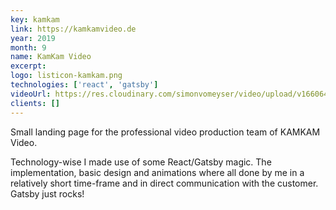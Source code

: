 ```yaml
---
key: kamkam
link: https://kamkamvideo.de
year: 2019
month: 9
name: KamKam Video
excerpt:
logo: listicon-kamkam.png
technologies: ['react', 'gatsby']
videoUrl: https://res.cloudinary.com/simonvomeyser/video/upload/v1660646123/videos-simonvomeyser.de/kamkam.mp4
clients: []
---
```


Small landing page for the professional video production team of KAMKAM Video.

Technology-wise I made use of some React/Gatsby magic. The implementation, basic design and animations where all done by me in a relatively short time-frame and in direct communication with the customer. Gatsby just rocks!
